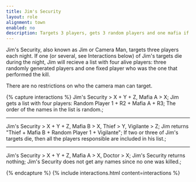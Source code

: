 ```yaml
---
title: Jim's Security
layout: role
alignment: town
enabled: no
description: Targets 3 players, gets 3 random players and one mafia if one of the targets die
---
```


Jim's Security, also known as Jim or Camera Man, targets three players each night. If one (or several, see Interactions below) of Jim's targets die during the night, Jim will recieve a list with four alive players: three randomly generated players and one fixed player who was the one that performed the kill. 

There are no restrictions on who the camera man can target.

{% capture interactions %}
Jim's Security > X + Y + Z, Mafia A > X;
Jim gets a list with four players: Random Player 1 + R2 + Mafia A + R3;
The order of the names in the list is random.;

---
Jim's Security > X + Y + Z, Mafia B > X, Thief > Y, Vigilante > Z;
Jim returns "Thief + Mafia B + Random Player 1 + Vigilante";
If two or three of Jim's targets die, then all the players responsible are included in his list.;

---
Jim's Security > X + Y + Z, Mafia A > X, Doctor > X;
Jim's Security returns nothing;
Jim's Security does not get any names since no one was killed.;

{% endcapture %}
{% include interactions.html content=interactions %}
